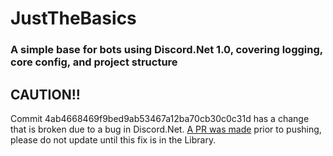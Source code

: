# JustTheBasics
### A simple base for bots using Discord.Net 1.0, covering logging, core config, and project structure

## CAUTION!!
Commit 4ab4668469f9bed9ab53467a12ba70cb30c0c31d has a change that is broken due to a bug in Discord.Net. [A PR was made](https://github.com/RogueException/Discord.Net/pull/546) prior to pushing, please do not update until this fix is in the Library.
